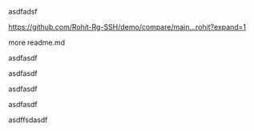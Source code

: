asdfadsf

https://github.com/Rohit-Rg-SSH/demo/compare/main...rohit?expand=1

more readme.md



asdfasdf

asdfasdf

asdfasdf

asdfasdf

asdffsdasdf
